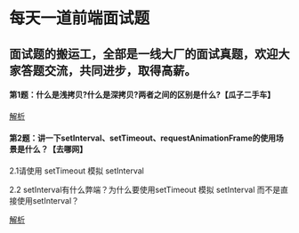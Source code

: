 # 每天一道前端面试题

## 面试题的搬运工，全部是一线大厂的面试真题，欢迎大家答题交流，共同进步，取得高薪。

#### 第1题：什么是浅拷贝?什么是深拷贝?两者之间的区别是什么?【瓜子二手车】

[解析](https://github.com/tsingjing/interview_questions/issues/3 "第1题")

#### 第2题：讲一下setInterval、setTimeout、requestAnimationFrame的使用场景是什么？【去哪网】

2.1请使用 setTimeout 模拟 setInterval

2.2 setInterval有什么弊端？为什么要使用setTimeout 模拟 setInterval 而不是直接使用setInterval？

[解析](https://github.com/tsingjing/interview_questions/issues/5 "第2题")
